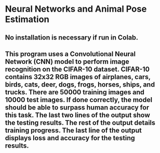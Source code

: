 # Neural Networks and Animal Pose Estimation
## No installation is necessary if run in Colab.
## This program uses a Convolutional Neural Network (CNN) model to perform image recognition on the CIFAR-10 dataset. CIFAR-10 contains 32x32 RGB images of airplanes, cars, birds, cats, deer, dogs, frogs, horses, ships, and trucks. There are 50000 training images and 10000 test images. If done correctly, the model should be able to surpass human accuracy for this task. The last two lines of the output show the testing results. The rest of the output details training progress. The last line of the output displays loss and accuracy for the testing results.
